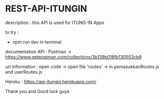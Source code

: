 # REST-API-ITUNGIN

description : 
this API is used for ITUNG-IN Apps

to try : 
- npm run dev in terminal 

documentation API : 
Postman -> https://www.getpostman.com/collections/3b139b018fb130553cb9

url information : 
open code -> open file 'routes' -> in pemasukkanRoutes.js and userRoutes.js

Heroku : 
https://api-itungin.herokuapp.com/

Thank you and Good luck guys


